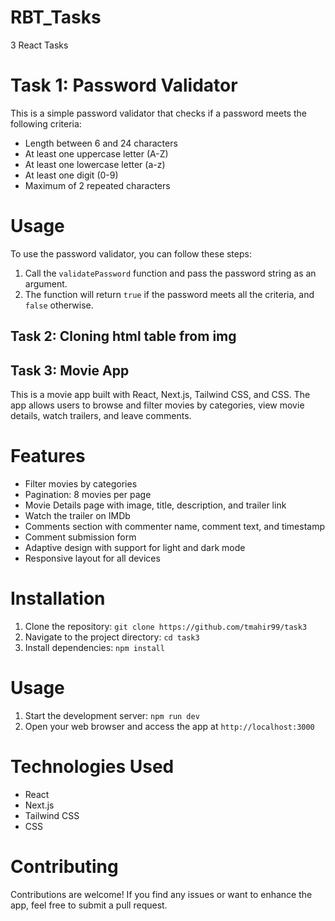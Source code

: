 # RBT_Tasks
 3 React Tasks
# Task 1:  Password Validator

This is a simple password validator that checks if a password meets the following criteria:

- Length between 6 and 24 characters
- At least one uppercase letter (A-Z)
- At least one lowercase letter (a-z)
- At least one digit (0-9)
- Maximum of 2 repeated characters

# Usage

To use the password validator, you can follow these steps:

1. Call the `validatePassword` function and pass the password string as an argument.
2. The function will return `true` if the password meets all the criteria, and `false` otherwise.
 
## Task 2: Cloning html table from img
 
 
## Task 3:  Movie App

This is a movie app built with React, Next.js, Tailwind CSS, and CSS. The app allows users to browse and filter movies by categories, view movie details, watch trailers, and leave comments.

# Features

- Filter movies by categories
- Pagination: 8 movies per page
- Movie Details page with image, title, description, and trailer link
- Watch the trailer on IMDb
- Comments section with commenter name, comment text, and timestamp
- Comment submission form
- Adaptive design with support for light and dark mode
- Responsive layout for all devices

# Installation

1. Clone the repository: `git clone https://github.com/tmahir99/task3`
2. Navigate to the project directory: `cd task3`
3. Install dependencies: `npm install`

# Usage

1. Start the development server: `npm run dev`
2. Open your web browser and access the app at `http://localhost:3000`

# Technologies Used

- React
- Next.js
- Tailwind CSS
- CSS

# Contributing

Contributions are welcome! If you find any issues or want to enhance the app, feel free to submit a pull request.
